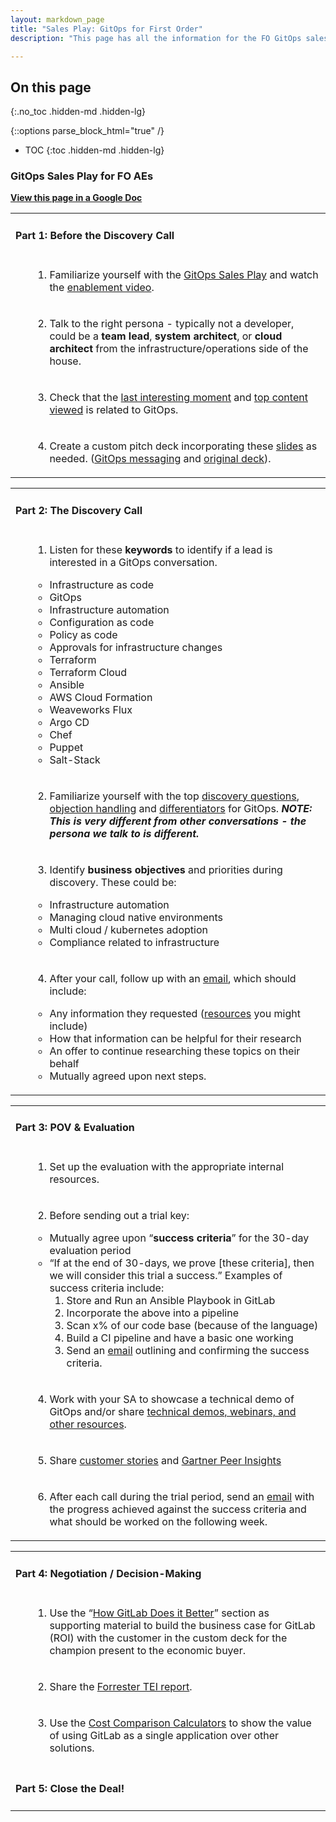 ```yaml
---
layout: markdown_page
title: "Sales Play: GitOps for First Order"
description: "This page has all the information for the FO GitOps sales play."

---
```


## On this page
{:.no_toc .hidden-md .hidden-lg}

{::options parse_block_html="true" /}

- TOC
{:toc .hidden-md .hidden-lg}

### **GitOps Sales Play for FO AEs**

**[View this page in a Google Doc](https://docs.google.com/document/d/1n_8pTn3Hms9cHRJjMTikYA-Mn0y3Fot_2uqm16rWpAc/edit?usp=sharing)**


<table>
  <tr>
   <td>
<h4><strong>Part 1: </strong>Before the Discovery Call</h4>


   </td>
  </tr>
  <tr>
   <td>
<ol>

1.  Familiarize yourself with the <a href="https://about.gitlab.com/handbook/marketing/sales-plays/gitops/">GitOps Sales Play</a> and watch the <a href="https://youtu.be/aXg3zGg54sg">enablement video</a>.
</li>
</ol>
   </td>
  </tr>
  <tr>
   <td>
<ol>

2.  Talk to the right persona - typically not a developer, could be a <strong>team lead</strong>, <strong>system architect</strong>, or <strong>cloud architect</strong> from the infrastructure/operations side of the house.
</li>
</ol>
   </td>
  </tr>
  <tr>
   <td>
<ol>

3.  Check that the <a href="https://about.gitlab.com/handbook/marketing/sales-plays/gitops/#lim-anchor">last interesting moment</a> and <a href="https://about.gitlab.com/handbook/marketing/sales-plays/gitops/#lim-anchor">top content viewed</a> is related to GitOps.
</li>
</ol>
   </td>
  </tr>
  <tr>
   <td>
<ol>

4.  Create a custom pitch deck incorporating these <a href="https://docs.google.com/presentation/d/1YH6zcNQ9EbtvsLsiI3kKb4tMIW3SUwKcUc-7GEK3woQ/edit?usp=sharing">slides</a> as needed. (<a href="https://youtu.be/JtZfnrwOOAw">GitOps messaging</a> and <a href="https://docs.google.com/presentation/d/18cuZjvkMT8uv241dqJZMdaWOyvZiwBOzFvRZ4HaP1iE/edit#slide=id.g8d846209b0_25_172">original deck</a>).
</li>
</ol>
   </td>
  </tr>
</table>



<table>
  <tr>
   <td>
<h4><strong>Part 2: </strong>The Discovery Call</h4>


   </td>
  </tr>
  <tr>
   <td>
<ol>

1.  Listen for these <strong>keywords</strong> to identify if a lead is interested in a GitOps conversation.  
<ul>
 
<li>Infrastructure as code
 
<li>GitOps
 
<li>Infrastructure automation
 
<li>Configuration as code
 
<li>Policy as code
 
<li>Approvals for infrastructure changes
 
<li>Terraform
 
<li>Terraform Cloud
 
<li>Ansible
 
<li>AWS Cloud Formation
 
<li>Weaveworks Flux
 
<li>Argo CD
 
<li>Chef
 
<li>Puppet
 
<li>Salt-Stack
</li> 
</ul>
</li> 
</ol>
   </td>
  </tr>
  <tr>
   <td>
<ol>

2.  Familiarize yourself with the top <a href="https://about.gitlab.com/handbook/marketing/sales-plays/gitops/#value-discovery">discovery questions</a>, <a href="https://about.gitlab.com/handbook/marketing/sales-plays/gitops/#handling-objections">objection handling</a> and <a href="https://about.gitlab.com/handbook/marketing/sales-plays/gitops/#differentiators-how-gitlab-does-it-better">differentiators</a> for GitOps. <strong><em>NOTE: This is very different from other conversations - the persona we talk to is different.</em></strong>
</li>
</ol>
   </td>
  </tr>
  <tr>
   <td>
<ol>

3.  Identify <strong>business objectives</strong> and priorities during discovery. These could be: 
<ul>
 
<li>Infrastructure automation
 
<li>Managing cloud native environments
 
<li>Multi cloud / kubernetes adoption
 
<li>Compliance related to infrastructure
</li> 
</ul>
</li> 
</ol>
   </td>
  </tr>
  <tr>
   <td>
<ol>

4.  After your call, follow up with an <a href="https://docs.google.com/document/d/1PSwEBCxkQMgMmtLKocNfP0EKTLnWIr2FZimG0yv1gTM/edit#bookmark=id.vk2ta1k8w0re">email</a>, which should include: 
<ul>
 
<li>Any information they requested (<a href="https://learn.gitlab.com/l/gitops-gtm-content">resources</a> you might include)
 
<li>How that information can be helpful for their research
 
<li>An offer to continue researching these topics on their behalf
 
<li>Mutually agreed upon next steps.
</li> 
</ul>
</li> 
</ol>
   </td>
  </tr>
</table>



<table>
  <tr>
   <td>
<h4><strong>Part 3: </strong>POV & Evaluation</h4>


   </td>
  </tr>
  <tr>
   <td>
<ol>

1.  Set up the evaluation with the appropriate internal resources.
</li>
</ol>
   </td>
  </tr>
  <tr>
   <td>
<ol>

2.  Before sending out a trial key: 
<ul>
 
<li>Mutually agree upon “<strong>success criteria</strong>” for the 30-day evaluation period
 
<li>“If at the end of 30-days, we prove [these criteria], then we will consider this trial a success.” Examples of success criteria include:  
<ol>
  
<li>Store and Run an Ansible Playbook in GitLab
  
<li>Incorporate the above into a pipeline
  
<li>Scan x% of our code base (because of the language) 
  
<li>Build a CI pipeline and have a basic one working
</li>  
</ol>
 
3.  Send an <a href="https://docs.google.com/document/d/1PSwEBCxkQMgMmtLKocNfP0EKTLnWIr2FZimG0yv1gTM/edit#bookmark=id.5grp5yaens0e">email</a> outlining and confirming the success criteria.
</li> 
</ul>
</li> 
</ol>
   </td>
  </tr>
  <tr>
   <td>
<ol>

4.  Work with your SA to showcase a technical demo of GitOps and/or share <a href="https://learn.gitlab.com/l/gitops-gtm-content">technical demos, webinars, and other resources</a>.
</li>
</ol>
   </td>
  </tr>
  <tr>
   <td>
<ol>

5.  Share <a href="https://about.gitlab.com/handbook/marketing/sales-plays/gitops/#customer-stories">customer stories</a> and <a href="https://about.gitlab.com/handbook/marketing/strategic-marketing/usecase-gtm/gitops/#gartner-peer-insights">Gartner Peer Insights</a>
</li>
</ol>
   </td>
  </tr>
  <tr>
   <td>
<ol>

6.  After each call during the trial period, send an <a href="https://docs.google.com/document/d/1PSwEBCxkQMgMmtLKocNfP0EKTLnWIr2FZimG0yv1gTM/edit#bookmark=id.6tok4lob9uox">email</a> with the progress achieved against the success criteria and what should be worked on the following week. 
</li>
</ol>
   </td>
  </tr>
</table>



<table>
  <tr>
   <td>
<h4><strong>Part 4: </strong>Negotiation / Decision-Making</h4>


   </td>
  </tr>
  <tr>
   <td>
<ol>

1.  Use the “<a href="https://about.gitlab.com/handbook/marketing/sales-plays/gitops/#differentiators-how-gitlab-does-it-better">How GitLab Does it Better</a>” section as supporting material to build the business case for GitLab (ROI) with the customer in the custom deck for the champion present to the economic buyer.
</li>
</ol>
   </td>
  </tr>
  <tr>
   <td>
<ol>

2.  Share the <a href="https://learn.gitlab.com/gitops-gtm-all/forrester-tei-blogpost?lx=AZeFEd&search=TEI">Forrester TEI report</a>.
</li>
</ol>
   </td>
  </tr>
  <tr>
   <td>
<ol>

3.  Use the <a href="https://about.gitlab.com/calculator/">Cost Comparison Calculators</a> to show the value of using GitLab as a single application over other solutions.
</li>
</ol>
   </td>
  </tr>
  <tr>
   <td>
<h4><strong>Part 5: </strong>Close the Deal!</h4>


   </td>
  </tr>
</table>


